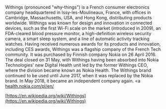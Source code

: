 Withings (pronounced "why-things") is a French consumer electronics company headquartered in Issy-les-Moulineaux, France, with offices in Cambridge, Massachusetts, USA, and Hong Kong, distributing products worldwide. Withings was known for design and innovation in connected devices, such as the first Wi-Fi scale on the market (introduced in 2009), an FDA-cleared blood pressure monitor, a high-definition wireless security camera, a smart sleep system, and a line of automatic activity tracking watches. Having received numerous awards for its products and innovation, including CES awards, Withings was a flagship company of the French Tech community. It was purchased by Finnish company Nokia on 26 April 2016. The deal closed on 31 May, with Withings having been absorbed into Nokia Technologies' new Digital Health unit led by the former Withings CEO, where the division became known as Nokia Health. The Withings brand continued to be used until June 2017, when it was replaced by the Nokia brand. In May 2018, it became an independent company again.<a [health.nokia.com/pl/en/](health.nokia.com/pl/en/)
[https://en.wikipedia.org/wiki/Withings](https://en.wikipedia.org/wiki/Withings)